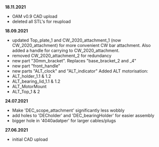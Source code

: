 **18.11.2021**
- OAM v0.9 CAD upload
- deleted all STL's for reupload

**18.09.2021**
- updated Top_plate_1 and CW_2020_attachment_1 (now CW_2020_attachment) for more convenient CW bar attachment. Also added a handle for carrying to CW_2020_attachment.
- removed CW_2020_attachment_2 for redundancy 
- new part "30mm_bracket". Replaces "base_bracket_2 and _4" 
- new part "front_handle"
- new parts "ALT_clock" and "ALT_indicator" 
Added ALT motorisation:
- ALT_holder_1.1 & 1.2
- ALT_bearing_lid_1.1 & 1.2
- ALT_MotorMount
- ALT_Top_1 & 2


**24.07.2021**
- Make 'DEC_scope_attachment' significantly less wobbly
- add holes to 'DECholder' and 'DEC_bearingHolder' for easier assembly
- bigger hole in '4040adatper' for larger cables/plugs

**27.06.2021**
- initial CAD upload